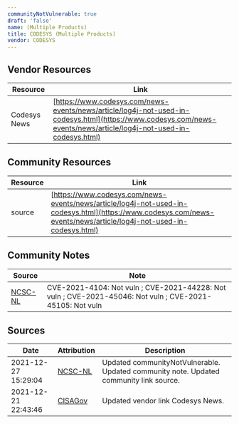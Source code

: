 ```yaml
---
communityNotVulnerable: true
draft: 'false'
name: (Multiple Products)
title: CODESYS (Multiple Products)
vendor: CODESYS
---
```


## Vendor Resources
| Resource | Link |
| --- | --- |
| Codesys News | [https://www.codesys.com/news-events/news/article/log4j-not-used-in-codesys.html](https://www.codesys.com/news-events/news/article/log4j-not-used-in-codesys.html) |

## Community Resources
| Resource | Link |
| --- | --- |
| source | [https://www.codesys.com/news-events/news/article/log4j-not-used-in-codesys.html](https://www.codesys.com/news-events/news/article/log4j-not-used-in-codesys.html) |

## Community Notes
| Source | Note |
| --- | --- |
| [NCSC-NL](https://github.com/NCSC-NL/log4shell/blob/main/software/README.md) | CVE-2021-4104: Not vuln ; CVE-2021-44228: Not vuln ; CVE-2021-45046: Not vuln ; CVE-2021-45105: Not vuln </ul> |

## Sources
| Date | Attribution | Description |
| --- | --- | --- |
| 2021-12-27 15:29:04 | [NCSC-NL](https://github.com/NCSC-NL/log4shell/blob/main/software/README.md) | Updated communityNotVulnerable. Updated community note. Updated community link source.  |
| 2021-12-21 22:43:46 | [CISAGov](https://raw.githubusercontent.com/cisagov/log4j-affected-db/develop/README.md) | Updated vendor link Codesys News.  |
